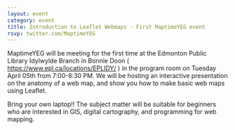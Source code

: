 ```yaml
---
layout: event
category: event
title: Introduction to Leaflet Webmaps - First MaptimeYEG event
rsvp: twitter.com/MaptimeYEG
---
```


MaptimeYEG will be meeting for the first time at the Edmonton Public Library Idylwylde Branch in Bonnie Doon ( https://www.epl.ca/locations/EPLIDY/ ) in the program room on Tuesday April 05th from 7:00-8:30 PM. We will be hosting an interactive presentation on the anatomy of a web map, and show you how to make basic web maps using Leaflet. 

Bring your own laptop!! The subject matter will be suitable for beginners who are interested in GIS, digital cartography, and programming for web mapping.
